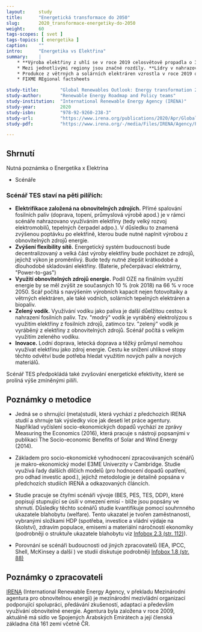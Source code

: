 ```yaml
---
layout:     study
title:      "Energetická transformace do 2050"
slug:       2020_transformace-energetiky-do-2050
weight:     60
tags-scopes: [ svet ]
tags-topics: [ energetika ]
caption:    ""
intro:      "Energetika vs Elektřina"
summary:    |
    * **Výroba elektřiny z uhlí se v roce 2019 celosvětově propadla o 3 % ve srovnání s rokem 2018.** V důsledku došlo k poklesu celkových emisí při výrobě elektřiny o 2 %, jedná se však spíše o jednorázový pokles než o začátek dlouhodobého trendu.
    * Mezi jednotlivými regiony jsou značné rozdíly. **Lídry v nahrazování uhlí jinými zdroji jsou Evropská unie a Spojené státy americké, od roku 2007 míra využívání uhlí pro výrobu elektřinu v obou poklesla na polovinu.** V EU byl tento pokles nahrazen obnovitelnými zdroji (větrné a solární elektrárny), v USA bylo uhlí nahrazeno převážně zemním plynem.
    * Produkce z větrných a solárních elektráren vzrostla v roce 2019 o 15 %, kdy tyto zdroje vyrobily 8 % celosvětové elektřiny.
    * FIXME REgional factsheets

study-title:        "Global Renewables Outlook: Energy transformation 2050"
study-author:       "Renewable Energy Roadmap and Policy teams"
study-institution:  "International Renewable Energy Agency (IRENA)"
study-year:         2020
study-isbn:         "978-92-9260-238-3"
study-url:          "https://www.irena.org/publications/2020/Apr/Global-Renewables-Outlook-2020"
study-pdf:          "https://www.irena.org/-/media/Files/IRENA/Agency/Publication/2020/Apr/IRENA_Global_Renewables_Outlook_2020.pdf"

---
```


## Shrnutí

Nutná poznámka o Energetika x Elektrina

* Scénáře

### Scénář TES staví na pěti pilířích:

  * **Elektrifikace založená na obnovitelných zdrojích.** Přímé spalování fosilních paliv (doprava, topení, průmyslová výrobě apod.) je v rámci scénáře nahrazovano využíváním elektřiny (tedy velký rozvoj elektromobilů, tepelných čerpadel adpo.). V důsledku to znamená zvýšenou poptávku po elektřině, kterou bude nutné naplnit výrobou z obnovitelných zdrojů energie.  
  * **Zvýšení flexibility sítě.** Energetický systém budoucnosti bude decentralizovaný a velká část výroby elektřiny bude pocházet ze zdrojů, jejichž výkon je proměnlivý. Bude tedy nutné zlepšit krátkodobé a dlouhodobé skladování elektřiny. (Baterie, přečerpávací elektrárny, "Power-to-gas")
  * **Využití obnovitelných zdrojů energie.** Podíl OZE na finálním využití energie by se měl zvýšit ze současných 10 % (rok 2018) na 66 % v roce 2050. Scář počítá s navýšením výrobních kapacit nejen fotovoltaiky a větrných elektráren, ale také vodních, solárních tepelných elektráren a biopaliv. 
  * **Zelený vodík.** Využívání vodíku jako paliva je další důelžitou cestou k nahrazení fosilních paliv. Tzv. "modrý" vodík je vyráběný elektrolýzou s využitím elektřiny z fosilních zdrojů, zatímco tzv. "zelený" vodík je vyráběný z elektřiny z obnovitelných zdrojů. Scénář počítá s velkým využitím zeleného vodíku.   
  * **Inovace.** Lodní doprava, letecká doprava a těžký průmysl nemohou využívat elektřinu jako zdroj energie. Cestu ke snížení uhlíkové stopy těchto odvětví bude potřeba hledat využitím nových paliv a nových materiálů.  

Scénář TES předpokládá také zvyšování energetické efektivity, které se prolíná výše zmíněnými pilíři.  




## Poznámky o metodice

* Jedná se o shrnující (meta)studii, která vychází z předchozích IRENA studií a shrnuje tak výsledky více jak deseti let práce agentury. Například vyčíslení socio-ekonomických dopadů vychází ze zprávy Measuring the Economics (2016), která pracuje s nástroji popsanými v publikaci The Socio-economic Benefits of Solar and Wind Energy (2014).

* Základem pro socio-ekonomické vyhodnocení zpracovávaných scénářů je makro-ekonomický model E3ME Univerzity v Cambridge. Studie využívá řady dalších dílčích modelů (pro hodnocení dopadů opatření, pro odhad investic apod.), jejichž metodologie je detailně popsána v předchozích studiích IRENA a odkazovaných článcích.

* Studie pracuje se čtyřmi scénáři vývoje (BES, PES, TES, DDP), které popisují stupnující se úsilí v omezení emisí - blíže jsou popsány ve shrnutí. Důsledky těchto scénářů studie kvantifikuje pomocí souhrnného ukazatele blahobytu (welfare). Tento ukazatel je tvořen zaměstnaností, vybranými složkami HDP (spotřeba, investice a vládní výdaje na školství), zdravím populace, emisemi a materiální náročností ekonomiky (podrobněji o struktuře ukazatele blahobytu viz [Infobox 2.3 (str. 112)](https://www.irena.org/-/media/Files/IRENA/Agency/Publication/2020/Apr/IRENA_Global_Renewables_Outlook_2020.pdf#page=112)).

* Porovnání se scénáři budoucnosti od jiných zpracovatelů (IEA, IPCC, Shell, McKinsey a další ) ve studii diskutuje podrobněji [Infobox 1.8 (str. 88)](https://www.irena.org/-/media/Files/IRENA/Agency/Publication/2020/Apr/IRENA_Global_Renewables_Outlook_2020.pdf#page=88)

## Poznámky o zpracovateli

[IRENA](https://www.irena.org/) (International Renewable Energy Agency, v překladu Mezinárodní agentura pro obnovitelnou energii) je mezinárodní mezivládní organizací podporující spolupráci, předávání zkušeností, adaptaci a především využívání obnovitelné energie. Agentura byla založena v roce 2009, aktuálně má sídlo ve Spojených Arabských Emirátech a její členská základna čítá 161 zemí včetně ČR.

